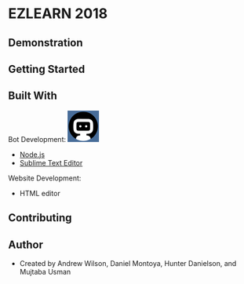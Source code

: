 # EZLEARN 2018


## Demonstration


## Getting Started


## Built With

Bot Development: ![alt text](https://github.com/ezlearner2018/ezlearner2018.github.io/blob/master/bot%20icon%2064x64.jpg "Bot Icon")
- [Node.js](https://nodejs.org/en/)
- [Sublime Text Editor](https://www.sublimetext.com/)

Website Development:
- HTML editor

## Contributing


## Author

- Created by Andrew Wilson, Daniel Montoya, Hunter Danielson, and Mujtaba Usman
